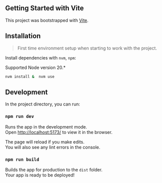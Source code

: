 ## Getting Started with Vite

This project was bootstrapped with [Vite](https://vitejs.dev/).

## Installation
> First time environment setup when starting to work with the project.

Install dependencies with `nvm`, `npm`:

Supported Node version 20.*

```bash
nvm install &  nvm use
```

## Development

In the project directory, you can run:

### `npm run dev`

Runs the app in the development mode.\
Open [http://localhost:5173/](http://localhost:5173/) to view it in the browser.

The page will reload if you make edits.\
You will also see any lint errors in the console.


### `npm run build`

Builds the app for production to the `dist` folder.\
Your app is ready to be deployed!

